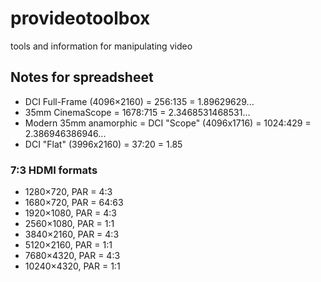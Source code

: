 # provideotoolbox
tools and information for manipulating video

## Notes for spreadsheet
* DCI Full-Frame (4096×2160) = 256:135 = 1.89629629...
* 35mm CinemaScope = 1678:715 = 2.3468531468531...
* Modern 35mm anamorphic = DCI "Scope" (4096x1716) = 1024:429 = 2.386946386946...
* DCI "Flat" (3996x2160) = 37:20 = 1.85
### 7:3 HDMI formats
* 1280×720, PAR = 4:3
* 1680×720, PAR = 64:63
* 1920×1080, PAR = 4:3
* 2560×1080, PAR = 1:1
* 3840×2160, PAR = 4:3
* 5120×2160, PAR = 1:1
* 7680×4320, PAR = 4:3
* 10240×4320, PAR = 1:1

